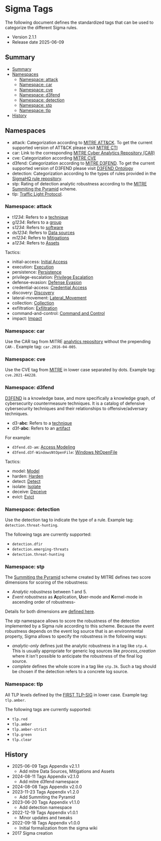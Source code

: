 # Sigma Tags

The following document defines the standardized tags that can be used to categorize the different Sigma rules.

* Version 2.1.1
* Release date 2025-06-09

## Summary

- [Summary](#summary)
- [Namespaces](#namespaces)
  - [Namespace: attack](#namespace-attack)
  - [Namespace: car](#namespace-car)
  - [Namespace: cve](#namespace-cve)
  - [Namespace: d3fend](#namespace-d3fend)
  - [Namespace: detection](#namespace-detection)
  - [Namespace: stp](#namespace-stp)
  - [Namespace: tlp](#namespace-tlp)
- [History](#history)

## Namespaces

* attack: Categorization according to [MITRE ATT&CK](https://attack.mitre.org). To get the current supported version of ATT&CK please visit [MITRE CTI](https://github.com/mitre/cti)
* car: Link to the corresponding [MITRE Cyber Analytics Repository (CAR)](https://car.mitre.org/)
* cve: Categorization according [MITRE CVE](https://cve.mitre.org/)
* d3fend: Categorization according to [MITRE D3FEND](https://d3fend.mitre.org/). To get the current supported version of D3FEND please visit [D3FEND Ontology](https://github.com/d3fend/d3fend-ontology)
* detection: Categorization according to the types of rules provided in the [SigmaHQ rule repository](https://github.com/SigmaHQ/sigma).
* stp: Rating of detection analytic robustness according to the [MITRE Summiting the Pyramid](https://center-for-threat-informed-defense.github.io/summiting-the-pyramid/) scheme.
* tlp: [Traffic Light Protocol](https://www.first.org/tlp/).

### Namespace: attack

* t*1234*: Refers to a [technique](https://attack.mitre.org/wiki/All_Techniques)
* g*1234*: Refers to a [group](https://attack.mitre.org/wiki/Groups)
* s*1234*: Refers to [software](https://attack.mitre.org/wiki/Software)
* ds*1234*: Refers to [Data sources](https://attack.mitre.org/datasources/)
* m*1234*: Refers to [Mitigations](https://attack.mitre.org/mitigations/)
* a*1234*: Refers to [Assets](https://attack.mitre.org/assets/)

Tactics:

* initial-access: [Initial Access](https://attack.mitre.org/tactics/TA0001/)
* execution: [Execution](https://attack.mitre.org/tactics/TA0002/)
* persistence: [Persistence](https://attack.mitre.org/tactics/TA0003/)
* privilege-escalation: [Privilege Escalation](https://attack.mitre.org/tactics/TA0004/)
* defense-evasion: [Defense Evasion](https://attack.mitre.org/tactics/TA0005/)
* credential-access: [Credential Access](https://attack.mitre.org/tactics/TA0006/)
* discovery: [Discovery](https://attack.mitre.org/tactics/TA0007/)
* lateral-movement: [Lateral_Movement](https://attack.mitre.org/tactics/TA0008/)
* collection: [Collection](https://attack.mitre.org/tactics/TA0009/)
* exfiltration: [Exfiltration](https://attack.mitre.org/tactics/TA0010/)
* command-and-control: [Command and Control](https://attack.mitre.org/tactics/TA0011/)
* impact: [Impact](https://attack.mitre.org/tactics/TA0040/)

### Namespace: car

Use the CAR tag from MITRE [analytics repository](https://car.mitre.org/analytics/) without the prepending `CAR-`. Example
tag: `car.2016-04-005`.

### Namespace: cve

Use the CVE tag from [MITRE](https://cve.mitre.org) in lower case separated by dots. Example tag: `cve.2021-44228`.

### Namespace: d3fend

[D3FEND](https://d3fend.mitre.org/) is a knowledge base, and more specifically a knowledge graph, of cybersecurity countermeasure techniques.
It is a catalog of defensive cybersecurity techniques and their relationships to offensive/adversary techniques.

* d3-**abc**: Refers to a [technique](https://d3fend.mitre.org/)
* d3f-**abc**: Refers to an [artifact](https://d3fend.mitre.org/dao/artifact/)

For example:

* `d3fend.d3-am`: [Access Modeling](https://d3fend.mitre.org/technique/d3f:AccessModeling/)
* `d3fend.d3f-WindowsNtOpenFile`: [Windows NtOpenFile](https://d3fend.mitre.org/dao/artifact/d3f:WindowsNtOpenFile/)

Tactics:

* model: [Model](https://d3fend.mitre.org/tactic/d3f:Model/)
* harden: [Harden](https://d3fend.mitre.org/tactic/d3f:Harden/)
* detect: [Detect](https://d3fend.mitre.org/tactic/d3f:Model/)
* isolate: [Isolate](https://d3fend.mitre.org/tactic/d3f:Isolate)
* deceive: [Deceive](https://d3fend.mitre.org/tactic/d3f:Deceive)
* evict: [Evict](https://d3fend.mitre.org/tactic/d3f:Evict)

### Namespace: detection

Use the detection tag to indicate the type of a rule. Example tag: `detection.threat-hunting`.

The following tags are currently supported:

* `detection.dfir`
* `detection.emerging-threats`
* `detection.threat-hunting`

### Namespace: stp

The [Summiting the Pyramid](https://center-for-threat-informed-defense.github.io/summiting-the-pyramid/) scheme created
by MITRE defines two score dimensions for scoring of the robustness:

* *Analytic robustness* between 1 and 5.
* *Event robustness* as **A**pplication, **U**ser-mode and **K**ernel-mode in ascending order of robustness-

Details for both dimensions are [defined here](https://center-for-threat-informed-defense.github.io/summiting-the-pyramid/levels/).

The *stp* namespace allows to score the robustness of the detection implemented by a Sigma rule according to this
scheme. Because the event robustness depends on the event log source that is an environmental property, Sigma allows to
specify the robustness in the following ways:

* *analytic-only* defines just the analytic robustness in a tag like `stp.4`. This is usually appropriate for generic
  log sources like *process_creation* where it isn't possible to anticipate the robustness of the final log source.
* *complete* defines the whole score in a tag like `stp.3k`. Such a tag should be chosen if the detection refers to a
  concrete log source.

### Namespace: tlp

All TLP levels defined by the [FIRST TLP-SIG](https://www.first.org/tlp/) in lower case. Example tag: `tlp.amber`.

The following tags are currently supported:

* `tlp.red`
* `tlp.amber`
* `tlp.amber-strict`
* `tlp.green`
* `tlp.clear`

## History

* 2025-06-09 Tags Appendix v2.1.1
  * Add mitre Data Sources, Mitigations and Assets
* 2024-08-11 Tags Appendix v2.1.0
  * Add mitre d3fend namespace
* 2024-08-08 Tags Appendix v2.0.0
* 2023-11-23 Tags Appendix v1.2.0
  * Add Summiting the Pyramid
* 2023-06-20 Tags Appendix v1.1.0
  * Add detection namespace
* 2022-12-19 Tags Appendix v1.0.1
  * Minor updates and tweaks
* 2022-09-18 Tags Appendix v1.0.0
  * Initial formalization from the sigma wiki
* 2017 Sigma creation
